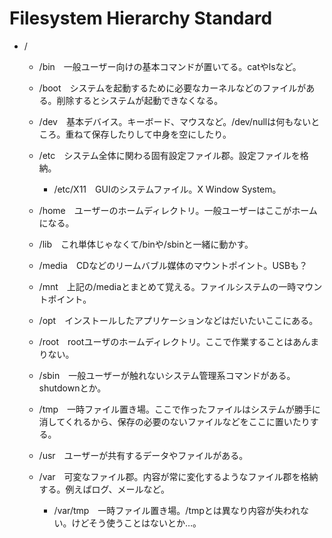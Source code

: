 Filesystem Hierarchy Standard
==============================

- /     
	- /bin　一般ユーザー向けの基本コマンドが置いてる。catやlsなど。
	- /boot　システムを起動するために必要なカーネルなどのファイルがある。削除するとシステムが起動できなくなる。
	- /dev　基本デバイス。キーボード、マウスなど。/dev/nullは何もないところ。重ねて保存したりして中身を空にしたり。
	- /etc　システム全体に関わる固有設定ファイル郡。設定ファイルを格納。    
		- /etc/X11　GUIのシステムファイル。X Window System。

	- /home　ユーザーのホームディレクトリ。一般ユーザーはここがホームになる。
	- /lib　これ単体じゃなくて/binや/sbinと一緒に動かす。
	- /media　CDなどのリームバブル媒体のマウントポイント。USBも？
	- /mnt　上記の/mediaとまとめて覚える。ファイルシステムの一時マウントポイント。
	- /opt　インストールしたアプリケーションなどはだいたいここにある。
	- /root　rootユーザのホームディレクトリ。ここで作業することはあんまりない。
	- /sbin　一般ユーザーが触れないシステム管理系コマンドがある。shutdownとか。
	- /tmp　一時ファイル置き場。ここで作ったファイルはシステムが勝手に消してくれるから、保存の必要のないファイルなどをここに置いたりする。
	- /usr　ユーザーが共有するデータやファイルがある。
	- /var　可変なファイル郡。内容が常に変化するようなファイル郡を格納する。例えばログ、メールなど。    
		- /var/tmp　一時ファイル置き場。/tmpとは異なり内容が失われない。けどそう使うことはないとか…。


